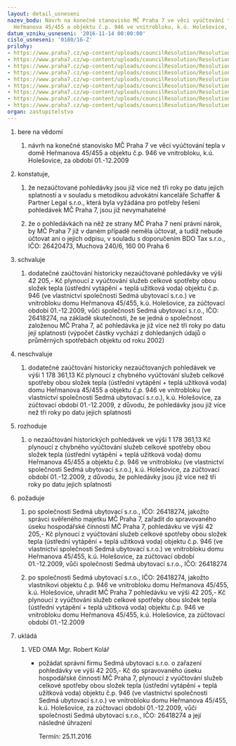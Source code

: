 ```yaml
---
layout: detail_usneseni
nazev_bodu: Návrh na konečné stanovisko MČ Praha 7 ve věci vyúčtování tepla v domě
  Heřmanova 45/455 a objektu č.p. 946 ve vnitrobloku, k.ú. Holešovice, za období 01.-12.2009
datum_vzniku_usneseni: '2016-11-14 00:00:00'
cislo_usneseni: '0180/16-Z'
prilohy:
- https://www.praha7.cz/wp-content/uploads/councilResolution/Resolutions/27491/export/DZ_455946~133457.docx
- https://www.praha7.cz/wp-content/uploads/councilResolution/Resolutions/27491/export/02_455946~133456.pdf
- https://www.praha7.cz/wp-content/uploads/councilResolution/Resolutions/27491/export/03_455946~133455.PDF
- https://www.praha7.cz/wp-content/uploads/councilResolution/Resolutions/27491/export/04_455946~133454.PDF
- https://www.praha7.cz/wp-content/uploads/councilResolution/Resolutions/27491/export/05_455946~133453.pdf
- https://www.praha7.cz/wp-content/uploads/councilResolution/Resolutions/27491/export/06_455946~133452.pdf
- https://www.praha7.cz/wp-content/uploads/councilResolution/Resolutions/27491/export/07_455946~133451.pdf
- https://www.praha7.cz/wp-content/uploads/councilResolution/Resolutions/27491/export/08_455946~133450.pdf
- https://www.praha7.cz/wp-content/uploads/councilResolution/Resolutions/27491/export/export~301463.pdf
organ: zastupitelstvo
---
```

<ol id="urzList" class="urzList_view"><li id="" class="urzClass1"><span name="1">bere na vědomí</span><ol class="urzOlClass"><li style="text-align: left;" id="" class="urzClass2"><span><p>návrh na konečné stanovisko MČ Praha 7 ve věci vyúčtování tepla v domě Heřmanova 45/455 a objektu č.p. 946 ve vnitrobloku, k.ú. Holešovice, za období 01.-12.2009</p></span></li></ol></li><li id="" class="urzClass1"><span name="50">konstatuje,</span><ol id="" class="urzOlClass"><li style="text-align: left;" id="" class="urzClass2"><span><p>že nezaúčtované pohledávky jsou již více než tři roky po datu jejich splatnosti a v souladu s metodikou advokátní kanceláře Schaffer &amp; Partner Legal s.r.o., která byla vyžádána pro potřeby řešení pohledávek MČ Praha 7, jsou již nevymahatelné<br></p></span></li><li style="text-align: left;" id="" class="urzClass2"><span><p>že o pohledávkách na něž ze strany MČ Praha 7 není právní nárok, by MČ Praha 7 již v daném případě neměla účtovat, a tudíž nebude účtovat ani o jejich odpisu, v souladu s doporučením BDO Tax s.r.o., IČO: 26420473, Muchova 240/6, 160 00 Praha 6</p></span></li></ol></li><li id="" class="urzClass1"><span name="24">schvaluje</span><ol id="" class="urzOlClass"><li style="text-align: left;" id="" class="urzClass2"><span><p>dodatečné zaúčtování historicky nezaúčtované pohledávky ve výši 42 205,- Kč plynoucí z vyúčtování služeb celkové spotřeby obou složek tepla (ústřední vytápění + teplá užitková voda) objektu č.p. 946 (ve vlastnictví společnosti Sedmá ubytovací s.r.o.) ve vnitrobloku domu Heřmanova 45/455, k.ú. Holešovice, za zúčtovací období 01.-12.2009, vůči společnosti Sedmá ubytovací s.r.o., IČO: 26418274, na základě skutečnosti, že se jedná o společnost založenou MČ Praha 7, ač pohledávka&nbsp;je již více než tři roky po datu její splatnosti (výpočet částky vychází z dohledaných údajů o průměrných spotřebách objektu od roku 2002)</p></span></li></ol></li><li id="" class="urzClass1"><span name="10">neschvaluje</span><ol class="urzOlClass"><li style="text-align: left;" id="" class="urzClass2"><span><p>dodatečné zaúčtování historicky nezaúčtovaných pohledávek ve výši 1 178 361,13 Kč plynoucí z chybného vyúčtování služeb celkové spotřeby obou složek tepla (ústřední vytápění + teplá užitková voda) domu Heřmanova 45/455 a objektu č.p. 946 ve vnitrobloku (ve vlastnictví společnosti Sedmá ubytovací s.r.o.), k.ú. Holešovice,&nbsp;za zúčtovací období 01.-12.2009, z důvodu, že pohledávky jsou již více než tři roky po datu jejich splatnosti<br></p></span></li></ol></li><li id="" class="urzClass1"><span name="68">rozhoduje</span><ol class="urzOlClass"><li style="text-align: left;" id="" class="urzClass2"><span><p>o nezaúčtování historických pohledávek ve výši 1 178 361,13 Kč plynoucí z chybného vyúčtování služeb celkové spotřeby obou složek tepla (ústřední vytápění + teplá užitková voda) domu Heřmanova 45/455 a objektu č.p. 946 ve vnitrobloku (ve vlastnictví společnosti Sedmá ubytovací s.r.o.), k.ú. Holešovice, za zúčtovací období 01.-12.2009, z důvodu, že pohledávky jsou již více než tři roky po datu jejich splatnosti</p></span></li></ol></li><li id="" class="urzClass1"><span name="62">požaduje</span><ol class="urzOlClass"><li style="text-align: left;" id="" class="urzClass2"><span><p>po společnosti Sedmá ubytovací s.r.o., IČO: 26418274, jakožto správci svěřeného majetku MČ Praha 7, zařadit do spravovaného úseku hospodářské činnosti MČ Praha 7, pohledávku ve výši 42 205,- Kč plynoucí z vyúčtování služeb celkové spotřeby obou složek tepla (ústřední vytápění + teplá užitková voda) objektu č.p. 946 (ve vlastnictví společnosti Sedmá ubytovací s.r.o.) ve vnitrobloku domu Heřmanova 45/455, k.ú. Holešovice, za zúčtovací období 01.-12.2009, vůči společnosti Sedmá ubytovací s.r.o., IČO: 26418274</p></span></li><li style="text-align: left;" id="" class="urzClass2"><span><p>po společnosti Sedmá ubytovací s.r.o., IČO: 26418274, jakožto vlastníkovi objektu č.p. 946 ve vnitrobloku domu Heřmanova 45/455, k.ú. Holešovice, uhradit MČ Praha 7 pohledávku ve výši 42 205,- Kč plynoucí z vyúčtování služeb celkové spotřeby obou složek tepla (ústřední vytápění + teplá užitková voda) objektu č.p. 946 ve vnitrobloku domu Heřmanova 45/455, k.ú. Holešovice, za zúčtovací období 01.-12.2009<br></p></span></li></ol></li><li class="urzClass1" id="urzUkoly"><span name="1">ukládá</span><ol class="urzOlClass"><li class="urzClass2"><span><p>VED OMA Mgr. Robert Kolář</p></span><ul class="urzUlClass"><li class="urzClass3"><span><p>požádat správní firmu Sedmá ubytovací s.r.o. o zařazení pohledávky ve výši 42 205,- Kč do spravovaného úseku hospodářské činnosti MČ Praha 7, plynoucí z vyúčtování služeb celkové spotřeby obou složek tepla (ústřední vytápění + teplá užitková voda) objektu č.p. 946 (ve vlastnictví společnosti Sedmá ubytovací s.r.o.) ve vnitrobloku domu Heřmanova 45/455, k.ú. Holešovice, za zúčtovací období 01.-12.2009, vůči společnosti Sedmá ubytovací s.r.o., IČO: 26418274 a její následné úhrazení</p></span><span class="urzUkolTermin">  Termín:&nbsp;25.11.2016</span></li></ul></li></ol></li></ol>